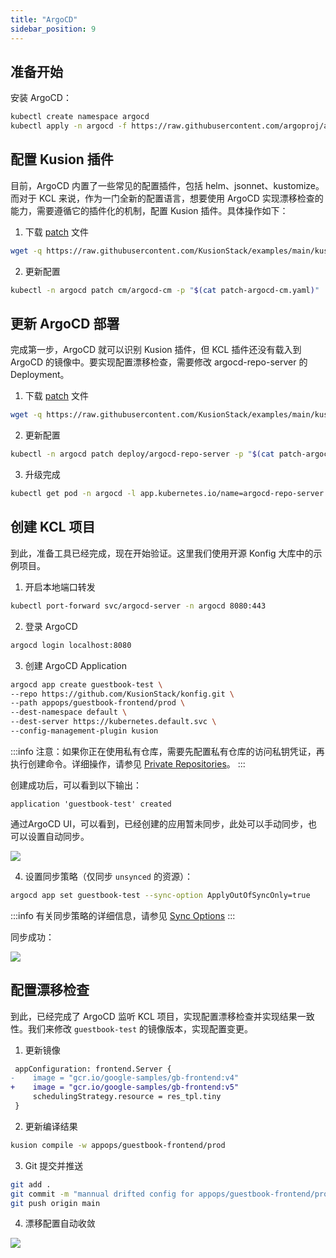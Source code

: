 ```yaml
---
title: "ArgoCD"
sidebar_position: 9
---
```


## 准备开始

安装 ArgoCD：

```bash
kubectl create namespace argocd
kubectl apply -n argocd -f https://raw.githubusercontent.com/argoproj/argo-cd/stable/manifests/install.yaml
```

## 配置 Kusion 插件

目前，ArgoCD 内置了一些常见的配置插件，包括 helm、jsonnet、kustomize。而对于 KCL 来说，作为一门全新的配置语言，想要使用 ArgoCD 实现漂移检查的能力，需要遵循它的插件化的机制，配置 Kusion 插件。具体操作如下：

1. 下载 [patch](https://github.com/KusionStack/examples/blob/main/kusion/argo-cd/patch-argocd-cm.yaml) 文件

```bash
wget -q https://raw.githubusercontent.com/KusionStack/examples/main/kusion/argo-cd/patch-argocd-cm.yaml
```

2. 更新配置

```bash
kubectl -n argocd patch cm/argocd-cm -p "$(cat patch-argocd-cm.yaml)"
```

## 更新 ArgoCD 部署

完成第一步，ArgoCD 就可以识别 Kusion 插件，但 KCL 插件还没有载入到 ArgoCD 的镜像中。要实现配置漂移检查，需要修改 argocd-repo-server 的 Deployment。

1. 下载 [patch](https://github.com/KusionStack/examples/blob/main/kusion/argo-cd/patch-argocd-repo-server.yaml) 文件

```bash
wget -q https://raw.githubusercontent.com/KusionStack/examples/main/kusion/argo-cd/patch-argocd-repo-server.yaml
```

2. 更新配置

```bash
kubectl -n argocd patch deploy/argocd-repo-server -p "$(cat patch-argocd-repo-server.yaml)"
```

3. 升级完成

```bash
kubectl get pod -n argocd -l app.kubernetes.io/name=argocd-repo-server
```

## 创建 KCL 项目

到此，准备工具已经完成，现在开始验证。这里我们使用开源 Konfig 大库中的示例项目。

1. 开启本地端口转发

```bash
kubectl port-forward svc/argocd-server -n argocd 8080:443
```

2. 登录 ArgoCD

```bash
argocd login localhost:8080
```

3. 创建 ArgoCD Application

```bash
argocd app create guestbook-test \
--repo https://github.com/KusionStack/konfig.git \
--path appops/guestbook-frontend/prod \
--dest-namespace default \
--dest-server https://kubernetes.default.svc \
--config-management-plugin kusion
```

:::info
注意：如果你正在使用私有仓库，需要先配置私有仓库的访问私钥凭证，再执行创建命令。详细操作，请参见 [Private Repositories](https://argo-cd.readthedocs.io/en/stable/user-guide/private-repositories/#ssh-private-key-credential)。
:::

创建成功后，可以看到以下输出：

```
application 'guestbook-test' created
```

通过ArgoCD UI，可以看到，已经创建的应用暂未同步，此处可以手动同步，也可以设置自动同步。

![](/img/docs/user_docs/guides/argocd/out-of-sync.jpg)

4. 设置同步策略（仅同步 `unsynced` 的资源）：

```bash
argocd app set guestbook-test --sync-option ApplyOutOfSyncOnly=true
```

:::info
有关同步策略的详细信息，请参见 [Sync Options](https://argo-cd.readthedocs.io/en/stable/user-guide/sync-options/)
:::

同步成功：

![](/img/docs/user_docs/guides/argocd/synced.jpg)

## 配置漂移检查

到此，已经完成了 ArgoCD 监听 KCL 项目，实现配置漂移检查并实现结果一致性。我们来修改 `guestbook-test` 的镜像版本，实现配置变更。

1. 更新镜像

```diff
 appConfiguration: frontend.Server {
-    image = "gcr.io/google-samples/gb-frontend:v4"
+    image = "gcr.io/google-samples/gb-frontend:v5"
     schedulingStrategy.resource = res_tpl.tiny
 }
```

2. 更新编译结果

```bash
kusion compile -w appops/guestbook-frontend/prod
```

3. Git 提交并推送

```bash
git add .
git commit -m "mannual drifted config for appops/guestbook-frontend/prod"
git push origin main
```

4. 漂移配置自动收敛

![](/img/docs/user_docs/guides/argocd/reconcile-drifted-config.jpg)
